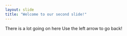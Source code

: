 ```yaml
---
layout: slide
title: "Welcome to our second slide!"
---
```

There is a lot going on here
Use the left arrow to go back!
